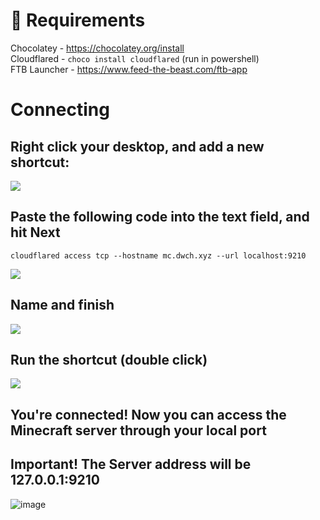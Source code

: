 # 📝 Requirements

Chocolatey - <https://chocolatey.org/install>  
Cloudflared - `choco install cloudflared` (run in powershell) <br>
FTB Launcher - <https://www.feed-the-beast.com/ftb-app>

# Connecting

## Right click your desktop, and add a new shortcut:

![](https://files.readme.io/f3dfbe8-image.png)

## Paste the following code into the text field, and hit Next

`cloudflared access tcp --hostname mc.dwch.xyz --url localhost:9210`

![](https://files.readme.io/e5b93a9-image.png)

## Name and finish

![](https://files.readme.io/c04d84a-image.png)

## Run the shortcut (double click)

![](https://files.readme.io/5f9dde7-image.png)

## You're connected! Now you can access the Minecraft server through your local port
## Important! The Server address will be 127.0.0.1:9210

![image](https://user-images.githubusercontent.com/30090013/232256536-e8a5006b-2c22-4aeb-9b56-d86c48a7540d.png)
